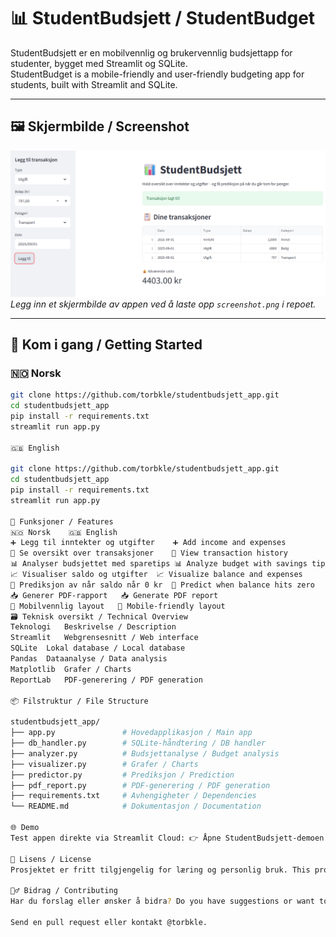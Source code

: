 # 📊 StudentBudsjett / StudentBudget

StudentBudsjett er en mobilvennlig og brukervennlig budsjettapp for studenter, bygget med Streamlit og SQLite.  
StudentBudget is a mobile-friendly and user-friendly budgeting app for students, built with Streamlit and SQLite.

---

## 🖼️ Skjermbilde / Screenshot

![StudentBudsjett Screenshot](screenshot.png)  
*Legg inn et skjermbilde av appen ved å laste opp `screenshot.png` i repoet.*

---

## 🚀 Kom i gang / Getting Started

### 🇳🇴 Norsk

```bash
git clone https://github.com/torbkle/studentbudsjett_app.git
cd studentbudsjett_app
pip install -r requirements.txt
streamlit run app.py

🇬🇧 English

git clone https://github.com/torbkle/studentbudsjett_app.git
cd studentbudsjett_app
pip install -r requirements.txt
streamlit run app.py

🧰 Funksjoner / Features
🇳🇴 Norsk	🇬🇧 English
➕ Legg til inntekter og utgifter	➕ Add income and expenses
📄 Se oversikt over transaksjoner	📄 View transaction history
📊 Analyser budsjettet med sparetips	📊 Analyze budget with savings tips
📈 Visualiser saldo og utgifter	📈 Visualize balance and expenses
🔮 Prediksjon av når saldo når 0 kr	🔮 Predict when balance hits zero
📥 Generer PDF-rapport	📥 Generate PDF report
📱 Mobilvennlig layout	📱 Mobile-friendly layout
🗃️ Teknisk oversikt / Technical Overview
Teknologi	Beskrivelse / Description
Streamlit	Webgrensesnitt / Web interface
SQLite	Lokal database / Local database
Pandas	Dataanalyse / Data analysis
Matplotlib	Grafer / Charts
ReportLab	PDF-generering / PDF generation

📦 Filstruktur / File Structure

studentbudsjett_app/
├── app.py               # Hovedapplikasjon / Main app
├── db_handler.py        # SQLite-håndtering / DB handler
├── analyzer.py          # Budsjettanalyse / Budget analysis
├── visualizer.py        # Grafer / Charts
├── predictor.py         # Prediksjon / Prediction
├── pdf_report.py        # PDF-generering / PDF generation
├── requirements.txt     # Avhengigheter / Dependencies
└── README.md            # Dokumentasjon / Documentation

🌐 Demo
Test appen direkte via Streamlit Cloud: 👉 Åpne StudentBudsjett-demoen

📄 Lisens / License
Prosjektet er fritt tilgjengelig for læring og personlig bruk. This project is free to use for learning and personal use.

🙋‍♂️ Bidrag / Contributing
Har du forslag eller ønsker å bidra? Do you have suggestions or want to contribute?

Send en pull request eller kontakt @torbkle.
